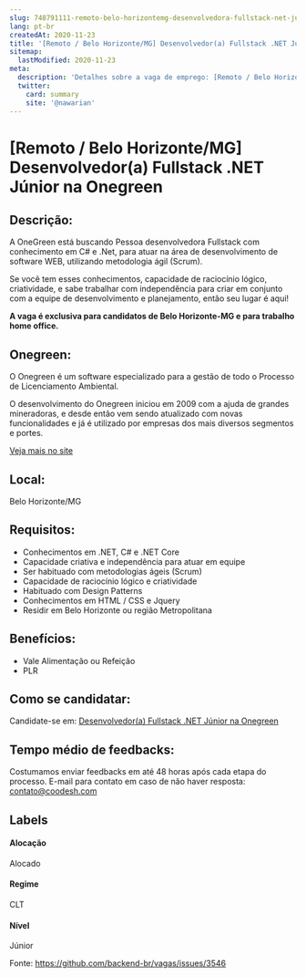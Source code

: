 ```yaml
---
slug: 748791111-remoto-belo-horizontemg-desenvolvedora-fullstack-net-junior-na-onegreen
lang: pt-br
createdAt: 2020-11-23
title: '[Remoto / Belo Horizonte/MG] Desenvolvedor(a) Fullstack .NET Júnior na Onegreen - Vaga de Emprego'
sitemap:
  lastModified: 2020-11-23
meta:
  description: 'Detalhes sobre a vaga de emprego: [Remoto / Belo Horizonte/MG] Desenvolvedor(a) Fullstack .NET Júnior na Onegreen'
  twitter:
    card: summary
    site: '@nawarian'
---
```


# [Remoto / Belo Horizonte/MG] Desenvolvedor(a) Fullstack .NET Júnior na Onegreen

## Descrição: 
 <p>A OneGreen está buscando Pessoa desenvolvedora Fullstack com conhecimento em C# e .Net, para atuar na área de desenvolvimento de software WEB, utilizando metodologia ágil (Scrum).</p>
<p>Se você tem esses conhecimentos, capacidade de raciocínio lógico, criatividade, e sabe trabalhar com independência para criar em conjunto com a equipe de desenvolvimento e planejamento, então seu lugar é aqui!</p>
<p><strong>A vaga é exclusiva para candidatos de Belo Horizonte-MG e para trabalho home office. </strong></p>

## Onegreen: 
 <p>O Onegreen é um software especializado para a gestão de todo o Processo de Licenciamento Ambiental.</p>
<p>O desenvolvimento do Onegreen iniciou em 2009 com a ajuda de grandes mineradoras, e desde então vem sendo atualizado com novas funcionalidades e já é utilizado por empresas dos mais diversos segmentos e portes.</p><a href='https://coodesh.com/empresas/onegreen'>Veja mais no site</a>

## Local: 
 Belo Horizonte/MG

## Requisitos: 
 - Conhecimentos em .NET, C# e .NET Core 
- Capacidade criativa e independência para atuar em equipe 
- Ser habituado com metodologias ágeis (Scrum) 
- Capacidade de raciocínio lógico e criatividade 
- Habituado com Design Patterns 
- Conhecimentos em HTML / CSS e Jquery 
- Residir em Belo Horizonte ou região Metropolitana

## Benefícios: 
 - Vale Alimentação ou Refeição 
- PLR

## Como se candidatar:
Candidate-se em: [Desenvolvedor(a) Fullstack .NET Júnior na Onegreen](https://coodesh.com/vagas/desenvolvedora-fullstack-net-junior-175752?origin=github&modal=open)

## Tempo médio de feedbacks:
 Costumamos enviar feedbacks em até 48 horas após cada etapa do processo. E-mail para contato em caso de não haver resposta: [contato@coodesh.com](mailto:contato@coodesh.com)

## Labels
#### Alocação
Alocado

#### Regime
CLT

#### Nível
Júnior

Fonte: https://github.com/backend-br/vagas/issues/3546